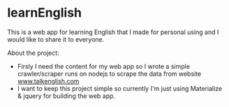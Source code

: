 # learnEnglish
This is a web app for learning English that I made for personal using and I would like to share it to everyone.

About the project:
- Firsly I need the content for my web app so I wrote a simple crawler/scraper runs on nodejs to scrape the data from website www.talkenglish.com
- I want to keep this project simple so currently I'm just using Materialize & jquery for building the web app.

